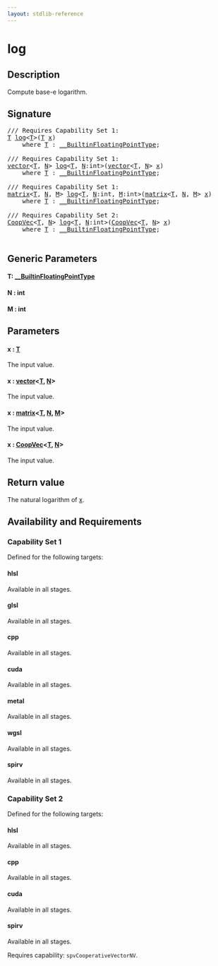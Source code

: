 ```yaml
---
layout: stdlib-reference
---
```


# log

## Description

Compute base-e logarithm.



## Signature 

<pre>
/// Requires Capability Set 1:
<a href="log.md#typeparam-T" class="code_type">T</a> <a href="log.md">log</a>&lt;<a href="log.md#typeparam-T" class="code_type">T</a>&gt;(<a href="log.md#typeparam-T" class="code_type">T</a> <a href="log.md#decl-x" class="code_param">x</a>)
    <span class='code_keyword'>where</span> <a href="log.md#typeparam-T" class="code_type">T</a> : <a href="../interfaces/0_builtinfloatingpointtype-029hm/index.md" class="code_type">__BuiltinFloatingPointType</a>;

/// Requires Capability Set 1:
<a href="../types/vector/index.md" class="code_type">vector</a>&lt;<a href="log.md#typeparam-T" class="code_type">T</a>, <a href="log.md#decl-N" class="code_var">N</a>&gt; <a href="log.md">log</a>&lt;<a href="log.md#typeparam-T" class="code_type">T</a>, <a href="log.md#decl-N" class="code_var">N</a>:<span class="code_keyword">int</span>&gt;(<a href="../types/vector/index.md" class="code_type">vector</a>&lt;<a href="log.md#typeparam-T" class="code_type">T</a>, <a href="log.md#decl-N" class="code_var">N</a>&gt; <a href="log.md#decl-x" class="code_param">x</a>)
    <span class='code_keyword'>where</span> <a href="log.md#typeparam-T" class="code_type">T</a> : <a href="../interfaces/0_builtinfloatingpointtype-029hm/index.md" class="code_type">__BuiltinFloatingPointType</a>;

/// Requires Capability Set 1:
<a href="../types/matrix/index.md" class="code_type">matrix</a>&lt;<a href="log.md#typeparam-T" class="code_type">T</a>, <a href="log.md#decl-N" class="code_var">N</a>, <a href="log.md#decl-M" class="code_var">M</a>&gt; <a href="log.md">log</a>&lt;<a href="log.md#typeparam-T" class="code_type">T</a>, <a href="log.md#decl-N" class="code_var">N</a>:<span class="code_keyword">int</span>, <a href="log.md#decl-M" class="code_var">M</a>:<span class="code_keyword">int</span>&gt;(<a href="../types/matrix/index.md" class="code_type">matrix</a>&lt;<a href="log.md#typeparam-T" class="code_type">T</a>, <a href="log.md#decl-N" class="code_var">N</a>, <a href="log.md#decl-M" class="code_var">M</a>&gt; <a href="log.md#decl-x" class="code_param">x</a>)
    <span class='code_keyword'>where</span> <a href="log.md#typeparam-T" class="code_type">T</a> : <a href="../interfaces/0_builtinfloatingpointtype-029hm/index.md" class="code_type">__BuiltinFloatingPointType</a>;

/// Requires Capability Set 2:
<a href="../types/coopvec-04/index.md" class="code_type">CoopVec</a>&lt;<a href="log.md#typeparam-T" class="code_type">T</a>, <a href="log.md#decl-N" class="code_var">N</a>&gt; <a href="log.md">log</a>&lt;<a href="log.md#typeparam-T" class="code_type">T</a>, <a href="log.md#decl-N" class="code_var">N</a>:<span class="code_keyword">int</span>&gt;(<a href="../types/coopvec-04/index.md" class="code_type">CoopVec</a>&lt;<a href="log.md#typeparam-T" class="code_type">T</a>, <a href="log.md#decl-N" class="code_var">N</a>&gt; <a href="log.md#decl-x" class="code_param">x</a>)
    <span class='code_keyword'>where</span> <a href="log.md#typeparam-T" class="code_type">T</a> : <a href="../interfaces/0_builtinfloatingpointtype-029hm/index.md" class="code_type">__BuiltinFloatingPointType</a>;

</pre>

## Generic Parameters

####  <a id="typeparam-T"></a>T: [\_\_BuiltinFloatingPointType](../interfaces/0_builtinfloatingpointtype-029hm/index.md)
####  <a id="decl-N"></a>N  : int
####  <a id="decl-M"></a>M  : int

## Parameters

####  <a id="decl-x"></a>x  : [T](log.md#typeparam-T)
The input value.

####  <a id="decl-x"></a>x  : [vector](../types/vector/index.md)\<[T](../types/vector/index.md#typeparam-T), [N](../types/vector/index.md#decl-N)\>
The input value.

####  <a id="decl-x"></a>x  : [matrix](../types/matrix/index.md)\<[T](../types/matrix/t-0.md), [N](../types/matrix/index.md#decl-N), [M](../types/matrix/index.md#decl-M)\>
The input value.

####  <a id="decl-x"></a>x  : [CoopVec](../types/coopvec-04/index.md)\<[T](../types/coopvec-04/index.md#typeparam-T), [N](../types/coopvec-04/index.md#decl-N)\>
The input value.


## Return value
The natural logarithm of <span class='code'><a href="log.md#decl-x" class="code_param">x</a></span>.


## Availability and Requirements

### Capability Set 1

Defined for the following targets:

#### hlsl
Available in all stages.

#### glsl
Available in all stages.

#### cpp
Available in all stages.

#### cuda
Available in all stages.

#### metal
Available in all stages.

#### wgsl
Available in all stages.

#### spirv
Available in all stages.


### Capability Set 2

Defined for the following targets:

#### hlsl
Available in all stages.

#### cpp
Available in all stages.

#### cuda
Available in all stages.

#### spirv
Available in all stages.

Requires capability: `spvCooperativeVectorNV`.



<script>
// Fix .md links to .html when on ReadTheDocs
if (window.location.hostname.includes('readthedocs') || 
    window.location.hostname.includes('rtfd.io')) {
  document.addEventListener('DOMContentLoaded', function() {
    const links = document.querySelectorAll('a');
    links.forEach(link => {
      if (link.getAttribute('href') && link.getAttribute('href').endsWith('.md')) {
        link.href = link.href.replace(/\.md($|#|\?)/, '.html$1');
      }
    });
  });
}
</script>
